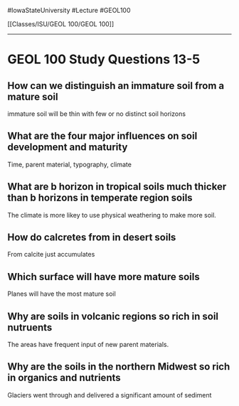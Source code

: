 
#IowaStateUniversity  #Lecture  #GEOL100

[[Classes/ISU/GEOL 100/GEOL 100]]

---
# GEOL 100 Study Questions 13-5

## How can we distinguish an immature soil from a mature soil 


immature soil will be thin with few or no distinct soil horizons

## What are the four major influences on soil development and maturity 

Time, parent material, typography, climate 


## What are b horizon in tropical soils much thicker than b horizons in temperate region soils 

The climate is more likey to use physical weathering to make more soil. 

## How do calcretes from in desert soils

From calcite just accumulates

## Which surface will have more mature soils

Planes will have the most mature soil

## Why are soils in volcanic regions so rich in soil nutruents 

The areas have frequent input of new parent materials.

## Why are the soils in the northern Midwest so rich in organics and nutrients

Glaciers went through and delivered a significant amount of sediment